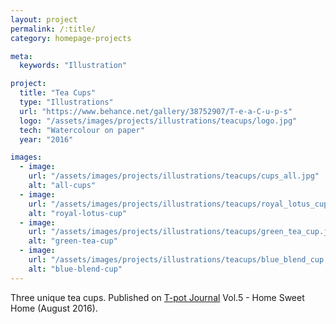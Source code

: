 ```yaml
---
layout: project
permalink: /:title/
category: homepage-projects

meta:
  keywords: "Illustration"

project:
  title: "Tea Cups"
  type: "Illustrations"
  url: "https://www.behance.net/gallery/38752907/T-e-a-C-u-p-s"
  logo: "/assets/images/projects/illustrations/teacups/logo.jpg"
  tech: "Watercolour on paper"
  year: "2016"

images:
  - image:
    url: "/assets/images/projects/illustrations/teacups/cups_all.jpg"
    alt: "all-cups"
  - image:
    url: "/assets/images/projects/illustrations/teacups/royal_lotus_cup.jpg"
    alt: "royal-lotus-cup"
  - image:
    url: "/assets/images/projects/illustrations/teacups/green_tea_cup.jpg"
    alt: "green-tea-cup"
  - image:
    url: "/assets/images/projects/illustrations/teacups/blue_blend_cup.jpg"
    alt: "blue-blend-cup"
---
```


<p>Three unique tea cups. Published on <a href="http://tpotjournal.com/">T-pot Journal</a> Vol.5 - Home Sweet Home (August 2016).</p>
